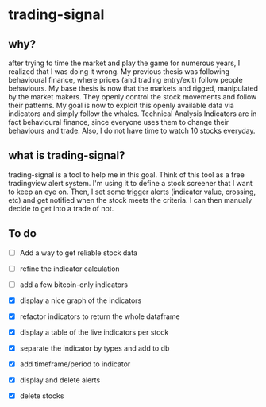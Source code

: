 # trading-signal

## why?

after trying to time the market and play the game for numerous years, I realized that I was doing it wrong.
My previous thesis was following behavioural finance, where prices (and trading entry/exit) follow people behaviours.
My base thesis is now that the markets and rigged, manipulated by the market makers. They openly control the stock movements and follow their patterns.
My goal is now to exploit this openly available data via indicators and simply follow the whales.
Technical Analysis Indicators are in fact behavioural finance, since everyone uses them to change their behaviours and trade.
Also, I do not have time to watch 10 stocks everyday.

## what is trading-signal?

trading-signal is a tool to help me in this goal. Think of this tool as a free tradingview alert system.
I'm using it to define a stock screener that I want to keep an eye on.
Then, I set some trigger alerts (indicator value, crossing, etc) and get notified when the stock meets the criteria.
I can then manualy decide to get into a trade of not.

## To do

- [ ] Add a way to get reliable stock data
- [ ] refine the indicator calculation
- [ ] add a few bitcoin-only indicators
- [x] display a nice graph of the indicators
- [x] refactor indicators to return the whole dataframe
- [x] display a table of the live indicators per stock
- [x] separate the indicator by types and add to db
- [x] add timeframe/period to indicator
- [x] display and delete alerts
- [x] delete stocks

